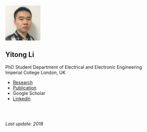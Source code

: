   
<!---[中文](https://yt-li.github.io/namecard_cn) | [English](https://yt-li.github.io)--->

<br />

![](https://raw.githubusercontent.com/yt-li/yt-li.github.io/master/LYT.png)
  
## Yitong Li
PhD Student
Department of Electrical and Electronic Engineering  
Imperial College London, UK

- [Research](https://yt-li.github.io/research)
- [Publication](https://yt-li.github.io/publication)
- Google Scholar
- [Linkedin](https://www.linkedin.com/in/yitong-li/)

<br />
<br />

*Last update: 2018*
